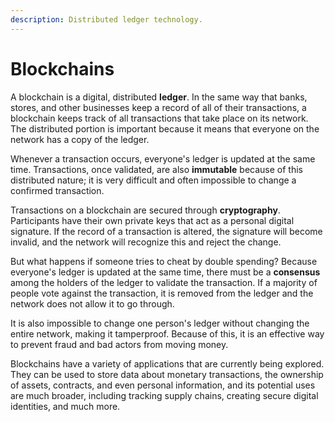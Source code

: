 ```yaml
---
description: Distributed ledger technology.
---
```


# Blockchains

A blockchain is a digital, distributed **ledger**. In the same way that banks, stores, and other businesses keep a record of all of their transactions, a blockchain keeps track of all transactions that take place on its network. The distributed portion is important because it means that everyone on the network has a copy of the ledger.

Whenever a transaction occurs, everyone's ledger is updated at the same time. Transactions, once validated, are also **immutable** because of this distributed nature; it is very difficult and often impossible to change a confirmed transaction.

Transactions on a blockchain are secured through **cryptography**. Participants have their own private keys that act as a personal digital signature. If the record of a transaction is altered, the signature will become invalid, and the network will recognize this and reject the change.

But what happens if someone tries to cheat by double spending? Because everyone's ledger is updated at the same time, there must be a **consensus** among the holders of the ledger to validate the transaction. If a majority of people vote against the transaction, it is removed from the ledger and the network does not allow it to go through.

It is also impossible to change one person's ledger without changing the entire network, making it tamperproof. Because of this, it is an effective way to prevent fraud and bad actors from moving money.

Blockchains have a variety of applications that are currently being explored. They can be used to store data about monetary transactions, the ownership of assets, contracts, and even personal information, and its potential uses are much broader, including tracking supply chains, creating secure digital identities, and much more.
